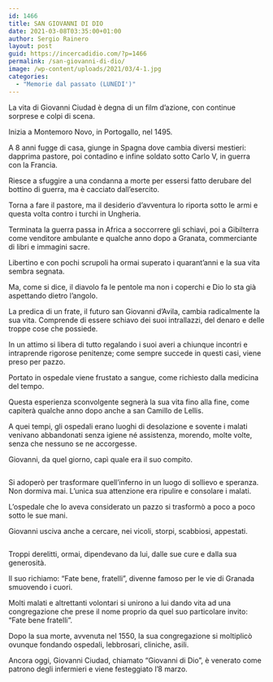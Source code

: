 ```yaml
---
id: 1466
title: SAN GIOVANNI DI DIO
date: 2021-03-08T03:35:00+01:00
author: Sergio Rainero
layout: post
guid: https://incercadidio.com/?p=1466
permalink: /san-giovanni-di-dio/
image: /wp-content/uploads/2021/03/4-1.jpg
categories:
  - "Memorie dal passato (LUNEDI')"
---
```

La vita di Giovanni Ciudad è degna di un film d’azione, con continue sorprese e colpi di scena.

Inizia a Montemoro Novo, in Portogallo, nel 1495.

A 8 anni fugge di casa, giunge in Spagna dove cambia diversi mestieri: dapprima pastore, poi contadino e infine soldato sotto Carlo V, in guerra con la Francia.

Riesce a sfuggire a una condanna a morte per essersi fatto derubare del bottino di guerra, ma è cacciato dall’esercito. 

Torna a fare il pastore, ma il desiderio d’avventura lo riporta sotto le armi e questa volta contro i turchi in Ungheria.

Terminata la guerra passa in Africa a soccorrere gli schiavi, poi a Gibilterra come venditore ambulante e qualche anno dopo a Granata, commerciante di libri e immagini sacre.

Libertino e con pochi scrupoli ha ormai superato i quarant’anni e la sua vita sembra segnata.

Ma, come si dice, il diavolo fa le pentole ma non i coperchi e Dio lo sta già aspettando dietro l’angolo.

La predica di un frate, il futuro san Giovanni d’Avila, cambia radicalmente la sua vita. Comprende di essere schiavo dei suoi intrallazzi, del denaro e delle troppe cose che possiede.

In un attimo si libera di tutto regalando i suoi averi a chiunque incontri e intraprende rigorose penitenze; come sempre succede in questi casi, viene preso per pazzo.

Portato in ospedale viene frustato a sangue, come richiesto dalla medicina del tempo.

Questa esperienza sconvolgente segnerà la sua vita fino alla fine, come capiterà qualche anno dopo anche a san Camillo de Lellis.

A quei tempi, gli ospedali erano luoghi di desolazione e sovente i malati venivano abbandonati senza igiene né assistenza, morendo, molte volte, senza che nessuno se ne accorgesse.

Giovanni, da quel giorno, capì quale era il suo compito. 

<div class="wp-block-image">
  <figure class="aligncenter size-large"><img src="https://incercadidio.com/wp-content/uploads/2021/03/5.jpg" alt="" class="wp-image-1468" srcset="https://incercadidio.com/wp-content/uploads/2021/03/5.jpg 435w, https://incercadidio.com/wp-content/uploads/2021/03/5-300x176.jpg 300w" sizes="(max-width: 435px) 100vw, 435px" /></figure>
</div>

Si adoperò per trasformare quell’inferno in un luogo di sollievo e speranza. Non dormiva mai. L’unica sua attenzione era ripulire e consolare i malati.

L’ospedale che lo aveva considerato un pazzo si trasformò a poco a poco sotto le sue mani.

Giovanni usciva anche a cercare, nei vicoli, storpi, scabbiosi, appestati.<figure class="wp-block-image">

![]() </figure> 

Troppi derelitti, ormai, dipendevano da lui, dalle sue cure e dalla sua generosità.

Il suo richiamo: “Fate bene, fratelli”, divenne famoso per le vie di Granada smuovendo i cuori.

Molti malati e altrettanti volontari si unirono a lui dando vita ad una congregazione che prese il nome proprio da quel suo particolare invito: “Fate bene fratelli”.

Dopo la sua morte, avvenuta nel 1550, la sua congregazione si moltiplicò ovunque fondando ospedali, lebbrosari, cliniche, asili.

Ancora oggi, Giovanni Ciudad, chiamato “Giovanni di Dio”, è venerato come patrono degli infermieri e viene festeggiato l’8 marzo.